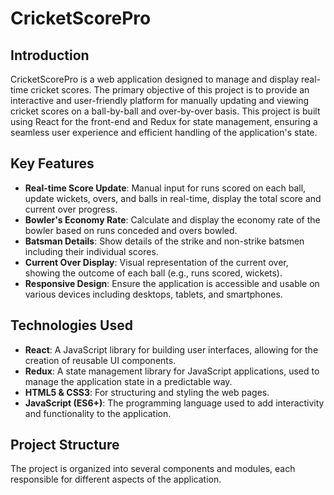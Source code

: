 # CricketScorePro

## Introduction
CricketScorePro is a web application designed to manage and display real-time cricket scores. The primary objective of this project is to provide an interactive and user-friendly platform for manually updating and viewing cricket scores on a ball-by-ball and over-by-over basis. This project is built using React for the front-end and Redux for state management, ensuring a seamless user experience and efficient handling of the application's state.

## Key Features
- **Real-time Score Update**: Manual input for runs scored on each ball, update wickets, overs, and balls in real-time, display the total score and current over progress.
- **Bowler's Economy Rate**: Calculate and display the economy rate of the bowler based on runs conceded and overs bowled.
- **Batsman Details**: Show details of the strike and non-strike batsmen including their individual scores.
- **Current Over Display**: Visual representation of the current over, showing the outcome of each ball (e.g., runs scored, wickets).
- **Responsive Design**: Ensure the application is accessible and usable on various devices including desktops, tablets, and smartphones.

## Technologies Used
- **React**: A JavaScript library for building user interfaces, allowing for the creation of reusable UI components.
- **Redux**: A state management library for JavaScript applications, used to manage the application state in a predictable way.
- **HTML5 & CSS3**: For structuring and styling the web pages.
- **JavaScript (ES6+)**: The programming language used to add interactivity and functionality to the application.

## Project Structure
The project is organized into several components and modules, each responsible for different aspects of the application.

